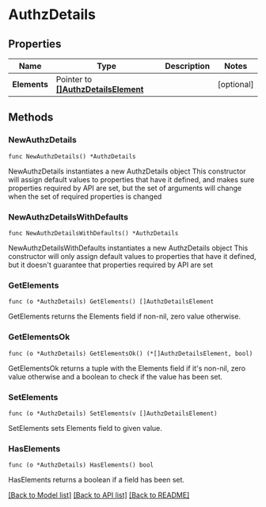 # AuthzDetails

## Properties

Name | Type | Description | Notes
------------ | ------------- | ------------- | -------------
**Elements** | Pointer to [**[]AuthzDetailsElement**](AuthzDetailsElement.md) |  | [optional] 

## Methods

### NewAuthzDetails

`func NewAuthzDetails() *AuthzDetails`

NewAuthzDetails instantiates a new AuthzDetails object
This constructor will assign default values to properties that have it defined,
and makes sure properties required by API are set, but the set of arguments
will change when the set of required properties is changed

### NewAuthzDetailsWithDefaults

`func NewAuthzDetailsWithDefaults() *AuthzDetails`

NewAuthzDetailsWithDefaults instantiates a new AuthzDetails object
This constructor will only assign default values to properties that have it defined,
but it doesn't guarantee that properties required by API are set

### GetElements

`func (o *AuthzDetails) GetElements() []AuthzDetailsElement`

GetElements returns the Elements field if non-nil, zero value otherwise.

### GetElementsOk

`func (o *AuthzDetails) GetElementsOk() (*[]AuthzDetailsElement, bool)`

GetElementsOk returns a tuple with the Elements field if it's non-nil, zero value otherwise
and a boolean to check if the value has been set.

### SetElements

`func (o *AuthzDetails) SetElements(v []AuthzDetailsElement)`

SetElements sets Elements field to given value.

### HasElements

`func (o *AuthzDetails) HasElements() bool`

HasElements returns a boolean if a field has been set.


[[Back to Model list]](../README.md#documentation-for-models) [[Back to API list]](../README.md#documentation-for-api-endpoints) [[Back to README]](../README.md)



